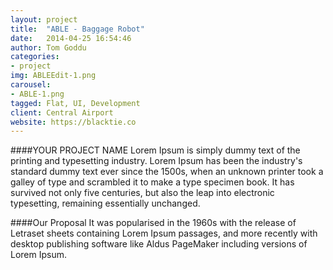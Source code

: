 ```yaml
---
layout: project
title:  "ABLE - Baggage Robot"
date:   2014-04-25 16:54:46
author: Tom Goddu
categories:
- project
img: ABLEEdit-1.png
carousel:
- ABLE-1.png
tagged: Flat, UI, Development
client: Central Airport
website: https://blacktie.co
---
```

####YOUR PROJECT NAME
Lorem Ipsum is simply dummy text of the printing and typesetting industry. Lorem Ipsum has been the industry's standard dummy text ever since the 1500s, when an unknown printer took a galley of type and scrambled it to make a type specimen book. It has survived not only five centuries, but also the leap into electronic typesetting, remaining essentially unchanged.

####Our Proposal
It was popularised in the 1960s with the release of Letraset sheets containing Lorem Ipsum passages, and more recently with desktop publishing software like Aldus PageMaker including versions of Lorem Ipsum.
